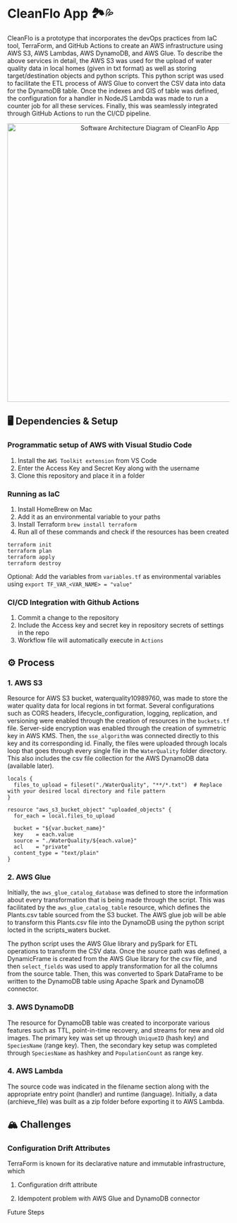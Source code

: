 # CleanFlo App 🏞️💦
CleanFlo is a prototype that incorporates the devOps practices from IaC tool, TerraForm, and GitHub Actions to create an AWS infrastructure using AWS S3, AWS Lambdas, AWS DynamoDB, and AWS Glue. To describe the above services in detail, the AWS S3 was used for the upload of water quality data in local homes (given in txt format) as well as storing target/destination objects and python scripts. This python script was used to facilitate the ETL process of AWS Glue to convert the CSV data into data for the DynamoDB table. Once the indexes and GIS of table was defined, the configuration for a handler in NodeJS Lambda was made to run a counter job for all these services. Finally, this was seamlessly integrated through GitHub Actions to run the CI/CD pipeline. 

<p align="center">
    <img width="630" alt="Software Architecture Diagram of CleanFlo App" src="https://github.com/harinik05/cleanflo-poc/assets/63025647/58bf8cab-8ebc-4d54-8b7a-9039ffb2fff8">
</p>

## 🖥️ Dependencies & Setup

### Programmatic setup of AWS with Visual Studio Code
1. Install the `AWS Toolkit extension` from VS Code
2. Enter the Access Key and Secret Key along with the username
3. Clone this repository and place it in a folder

### Running as IaC
1. Install HomeBrew on Mac 
2. Add it as an environmental variable to your paths
3. Install Terraform `brew install terraform`
4. Run all of these commands and check if the resources has been created
```
terraform init
terraform plan
terraform apply
terraform destroy
```
Optional: Add the variables from `variables.tf` as environmental variables using `export TF_VAR_<VAR_NAME> = "value"`

### CI/CD Integration with Github Actions
1. Commit a change to the repository
2. Include the Access key and secret key in repository secrets of settings in the repo
3. Workflow file will automatically execute in `Actions`

## ⚙️ Process

### 1. AWS S3
Resource for AWS S3 bucket, waterquality10989760, was made to store the water quality data for local regions in txt format. Several configurations such as CORS headers, lifecycle_configuration, logging, replication, and versioning were enabled through the creation of resources in the `buckets.tf` file. Server-side encryption was enabled through the creation of symmetric key in AWS KMS. Then, the `sse_algorithm` was connected directly to this key and its corresponding id. Finally, the files were uploaded through locals loop that goes through every single file in the `WaterQuality` folder directory. This also includes the csv file collection for the AWS DynamoDB data (available later). 
```
locals {
  files_to_upload = fileset("./WaterQuality", "**/*.txt")  # Replace with your desired local directory and file pattern
}

resource "aws_s3_bucket_object" "uploaded_objects" {
  for_each = local.files_to_upload

  bucket = "${var.bucket_name}"
  key    = each.value
  source = "./WaterQuality/${each.value}" 
  acl    = "private"  
  content_type = "text/plain"
}
```

### 2. AWS Glue
Initially, the `aws_glue_catalog_database` was defined to store the information about every transformation that is being made through the script. This was facilitated by the `aws_glue_catalog_table` resource, which defines the Plants.csv table sourced from the S3 bucket. The AWS glue job will be able to transform this Plants.csv file into the DynamoDB using the python script locted in the scripts_waters bucket. 

The python script uses the AWS Glue library and pySpark for ETL operations to transform the CSV data. Once the source path was defined, a DynamicFrame is created from the AWS Glue library for the csv file, and then `select_fields` was used to apply transformation for all the columns from the source table. Then, this was converted to Spark DataFrame to be written to the DynamoDB table using Apache Spark and DynamoDB connector. 

### 3. AWS DynamoDB
The resource for DynamoDB table was created to incorporate various features such as TTL, point-in-time recovery, and streams for new and old images. The primary key was set up through `UniqueID` (hash key) and `SpeciesName` (range key). Then, the secondary key setup was completed through `SpeciesName` as hashkey and `PopulationCount` as range key. 

### 4. AWS Lambda
The source code was indicated in the filename section along with the appropriate entry point (handler) and runtime (language). Initially, a data (archieve_file) was built as a zip folder before exporting it to AWS Lambda. 

## 🏔️ Challenges
### Configuration Drift Attributes
TerraForm is known for its declarative nature and immutable infrastructure, which 
1. Configuration drift attribute

3. Idempotent problem with AWS Glue and DynamoDB connector

Future Steps




